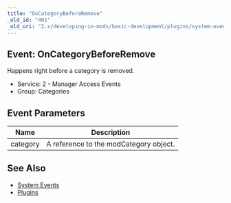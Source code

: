 ```yaml
---
title: "OnCategoryBeforeRemove"
_old_id: "401"
_old_uri: "2.x/developing-in-modx/basic-development/plugins/system-events/oncategorybeforeremove"
---
```


## Event: OnCategoryBeforeRemove

Happens right before a category is removed.

- Service: 2 - Manager Access Events
- Group: Categories

## Event Parameters

| Name     | Description                            |
| -------- | -------------------------------------- |
| category | A reference to the modCategory object. |

## See Also

- [System Events](extending-modx/plugins/system-events "System Events")
- [Plugins](extending-modx/plugins "Plugins")
